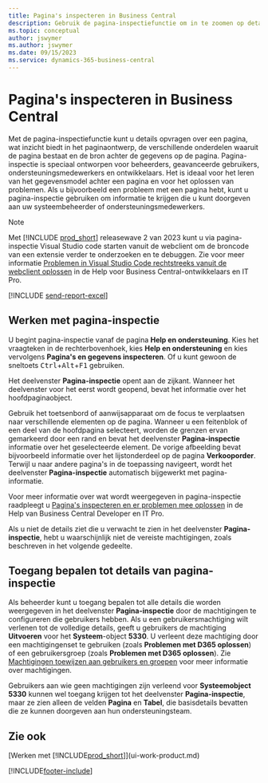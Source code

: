```yaml
---
title: Pagina's inspecteren in Business Central
description: Gebruik de pagina-inspectiefunctie om in te zoomen op details over het paginaontwerp en de gegevensbron. Pagina-inspectie is ideaal voor het oplossen van problemen met uw gegevens.
ms.topic: conceptual
author: jswymer
ms.author: jswymer
ms.date: 09/15/2023
ms.service: dynamics-365-business-central
---
```


# Pagina's inspecteren in Business Central

Met de pagina-inspectiefunctie kunt u details opvragen over een pagina, wat inzicht biedt in het paginaontwerp, de verschillende onderdelen waaruit de pagina bestaat en de bron achter de gegevens op de pagina. Pagina-inspectie is speciaal ontworpen voor beheerders, geavanceerde gebruikers, ondersteuningsmedewerkers en ontwikkelaars. Het is ideaal voor het leren van het gegevensmodel achter een pagina en voor het oplossen van problemen. Als u bijvoorbeeld een probleem met een pagina hebt, kunt u pagina-inspectie gebruiken om informatie te krijgen die u kunt doorgeven aan uw systeembeheerder of ondersteuningsmedewerkers.

> [!NOTE]  
> Met [!INCLUDE [prod_short](includes/prod_short.md)] releasewave 2 van 2023 kunt u via pagina-inspectie Visual Studio code starten vanuit de webclient om de broncode van een extensie verder te onderzoeken en te debuggen. Zie voor meer informatie [Problemen in Visual Studio Code rechtstreeks vanuit de webclient oplossen](/dynamics365/business-central/dev-itpro/developer/devenv-troubleshoot-vscode-webclient) in de Help voor Business Central-ontwikkelaars en IT Pro.

[!INCLUDE [send-report-excel](includes/send-report-excel.md)]

## Werken met pagina-inspectie

U begint pagina-inspectie vanaf de pagina **Help en ondersteuning**. Kies het vraagteken in de rechterbovenhoek, kies **Help en ondersteuning** en kies vervolgens **Pagina's en gegevens inspecteren**. Of u kunt gewoon de sneltoets <kbd>Ctrl</kbd>+<kbd>Alt</kbd>+<kbd>F1</kbd> gebruiken.

Het deelvenster **Pagina-inspectie** opent aan de zijkant. Wanneer het deelvenster voor het eerst wordt geopend, bevat het informatie over het hoofdpaginaobject.

Gebruik het toetsenbord of aanwijsapparaat om de focus te verplaatsen naar verschillende elementen op de pagina. Wanneer u een feitenblok of een deel van de hoofdpagina selecteert, worden de grenzen ervan gemarkeerd door een rand en bevat het deelvenster **Pagina-inspectie** informatie over het geselecteerde element. De vorige afbeelding bevat bijvoorbeeld informatie over het lijstonderdeel op de pagina **Verkooporder**. Terwijl u naar andere pagina's in de toepassing navigeert, wordt het deelvenster **Pagina-inspectie** automatisch bijgewerkt met pagina-informatie.

Voor meer informatie over wat wordt weergegeven in pagina-inspectie raadpleegt u [Pagina's inspecteren en er problemen mee oplossen](/dynamics365/business-central/dev-itpro/developer/devenv-inspecting-pages) in de Help van Business Central Developer en IT Pro.

Als u niet de details ziet die u verwacht te zien in het deelvenster **Pagina-inspectie**, hebt u waarschijnlijk niet de vereiste machtigingen, zoals beschreven in het volgende gedeelte.

## Toegang bepalen tot details van pagina-inspectie

Als beheerder kunt u toegang bepalen tot alle details die worden weergegeven in het deelvenster **Pagina-inspectie** door de machtigingen te configureren die gebruikers hebben. Als u een gebruikersmachtiging wilt verlenen tot de volledige details, geeft u gebruikers de machtiging **Uitvoeren** voor het **Systeem**-object **5330**. U verleent deze machtiging door een machtigingenset te gebruiken (zoals **Problemen met D365 oplossen**) of een gebruikersgroep (zoals **Problemen met D365 oplossen**). Zie [Machtigingen toewijzen aan gebruikers en groepen](ui-define-granular-permissions.md) voor meer informatie over machtigingen.

Gebruikers aan wie geen machtigingen zijn verleend voor **Systeemobject 5330** kunnen wel toegang krijgen tot het deelvenster **Pagina-inspectie**, maar ze zien alleen de velden **Pagina** en **Tabel**, die basisdetails bevatten die ze kunnen doorgeven aan hun ondersteuningsteam.

## Zie ook

[Werken met [!INCLUDE[prod_short](includes/prod_short.md)]](ui-work-product.md)  

[!INCLUDE[footer-include](includes/footer-banner.md)]
